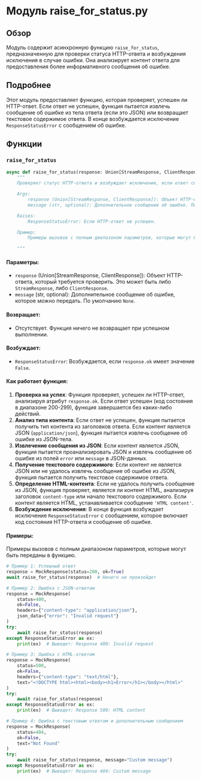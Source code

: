 # Модуль raise_for_status.py

## Обзор

Модуль содержит асинхронную функцию `raise_for_status`, предназначенную для проверки статуса HTTP-ответа и возбуждения исключения в случае ошибки. Она анализирует контент ответа для предоставления более информативного сообщения об ошибке.

## Подробнее

Этот модуль предоставляет функцию, которая проверяет, успешен ли HTTP-ответ. Если ответ не успешен, функция пытается извлечь сообщение об ошибке из тела ответа (если это JSON) или возвращает текстовое содержимое ответа. В конце возбуждается исключение `ResponseStatusError` с сообщением об ошибке.

## Функции

### `raise_for_status`

```python
async def raise_for_status(response: Union[StreamResponse, ClientResponse], message: str = None):
    """
    Проверяет статус HTTP-ответа и возбуждает исключение, если ответ содержит ошибку.

    Args:
        response (Union[StreamResponse, ClientResponse]): Объект HTTP-ответа, который необходимо проверить.
        message (str, optional): Дополнительное сообщение об ошибке. По умолчанию `None`.

    Raises:
        ResponseStatusError: Если HTTP-ответ не успешен.

    Пример:
        Примеры вызовов с полным диапазоном параметров, которые могут быть переданы в функцию.

    """
```

#### Параметры:

- `response` (Union[StreamResponse, ClientResponse]): Объект HTTP-ответа, который требуется проверить. Это может быть либо `StreamResponse`, либо `ClientResponse`.
- `message` (str, optional): Дополнительное сообщение об ошибке, которое можно передать. По умолчанию `None`.

#### Возвращает:

- Отсутствует. Функция ничего не возвращает при успешном выполнении.

#### Возбуждает:

- `ResponseStatusError`: Возбуждается, если `response.ok` имеет значение `False`.

#### Как работает функция:

1. **Проверка на успех**: Функция проверяет, успешен ли HTTP-ответ, анализируя атрибут `response.ok`. Если ответ успешен (код состояния в диапазоне 200-299), функция завершается без каких-либо действий.
2. **Анализ типа контента**: Если ответ не успешен, функция пытается получить тип контента из заголовков ответа. Если контент является JSON (`application/json`), функция пытается извлечь сообщение об ошибке из JSON-тела.
3. **Извлечение сообщения из JSON**: Если контент является JSON, функция пытается проанализировать JSON и извлечь сообщение об ошибке из полей `error` или `message` в JSON-данных.
4. **Получение текстового содержимого**: Если контент не является JSON или не удалось извлечь сообщение об ошибке из JSON, функция пытается получить текстовое содержимое ответа.
5. **Определение HTML-контента**: Если не удалось получить сообщение из JSON, функция проверяет, является ли контент HTML, анализируя заголовок `content-type` или начало текстового содержимого. Если контент является HTML, устанавливается сообщение `'HTML content'`.
6. **Возбуждение исключения**: В конце функция возбуждает исключение `ResponseStatusError` с сообщением, которое включает код состояния HTTP-ответа и сообщение об ошибке.

#### Примеры:

Примеры вызовов с полным диапазоном параметров, которые могут быть переданы в функцию.
```python
# Пример 1: Успешный ответ
response = MockResponse(status=200, ok=True)
await raise_for_status(response)  # Ничего не произойдет

# Пример 2: Ошибка с JSON-ответом
response = MockResponse(
    status=400,
    ok=False,
    headers={"content-type": "application/json"},
    json_data={"error": "Invalid request"}
)
try:
    await raise_for_status(response)
except ResponseStatusError as ex:
    print(ex)  # Выведет: Response 400: Invalid request

# Пример 3: Ошибка с HTML-ответом
response = MockResponse(
    status=500,
    ok=False,
    headers={"content-type": "text/html"},
    text="<!DOCTYPE html><html><body><h1>Error</h1></body></html>"
)
try:
    await raise_for_status(response)
except ResponseStatusError as ex:
    print(ex)  # Выведет: Response 500: HTML content

# Пример 4: Ошибка с текстовым ответом и дополнительным сообщением
response = MockResponse(
    status=404,
    ok=False,
    text="Not Found"
)
try:
    await raise_for_status(response, message="Custom message")
except ResponseStatusError as ex:
    print(ex)  # Выведет: Response 404: Custom message
```